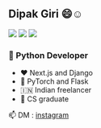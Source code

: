 ## Dipak Giri 😄☺️ 

<img src="https://img.shields.io/badge/python-Developer-%23FFE538"/> <img src="https://img.shields.io/badge/react-Developer-%2361DBFB"/> <img src="https://img.shields.io/badge/ml-enthusiast-%23FF7F50"/>

### 🐍 Python Developer
- ♥️ Next.js and Django
- 🧡 PyTorch and Flask
- 🇮🇳 Indian freelancer
- 🍁 CS graduate

📫 DM : [instagram](https://www.instagram.com/dipakgiri.ipynb)
